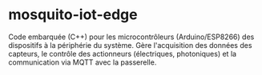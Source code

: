 # mosquito-iot-edge
Code embarquée (C++) pour les microcontrôleurs (Arduino/ESP8266) des dispositifs à la périphérie du système. Gère l'acquisition des données des capteurs, le contrôle des actionneurs (électriques, photoniques) et la communication via MQTT avec la passerelle.
